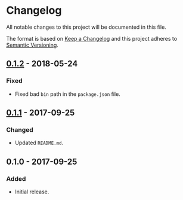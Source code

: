 Changelog
=========
All notable changes to this project will be documented in this file.

The format is based on [Keep a Changelog](http://keepachangelog.com/en/1.0.0/)
and this project adheres to [Semantic Versioning](http://semver.org/spec/v2.0.0.html).

[0.1.2] - 2018-05-24
--------------------
### Fixed
- Fixed bad `bin` path in the `package.json` file.

[0.1.1] - 2017-09-25
--------------------
### Changed
- Updated `README.md`.

0.1.0 - 2017-09-25
------------------
### Added
- Initial release.

[0.1.2]: https://github.com/jbenner-radham/node-changelog-md-cli/compare/v0.1.1...v0.1.2
[0.1.1]: https://github.com/jbenner-radham/node-changelog-md-cli/compare/v0.1.0...v0.1.1
